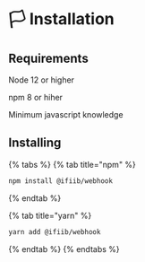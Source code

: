 # 🏳 Installation

## Requirements

Node 12 or higher

npm 8 or hiher

Minimum javascript knowledge

## Installing

{% tabs %}
{% tab title="npm" %}
```bash
npm install @ifiib/webhook
```
{% endtab %}

{% tab title="yarn" %}
```bash
yarn add @ifiib/webhook
```
{% endtab %}
{% endtabs %}
